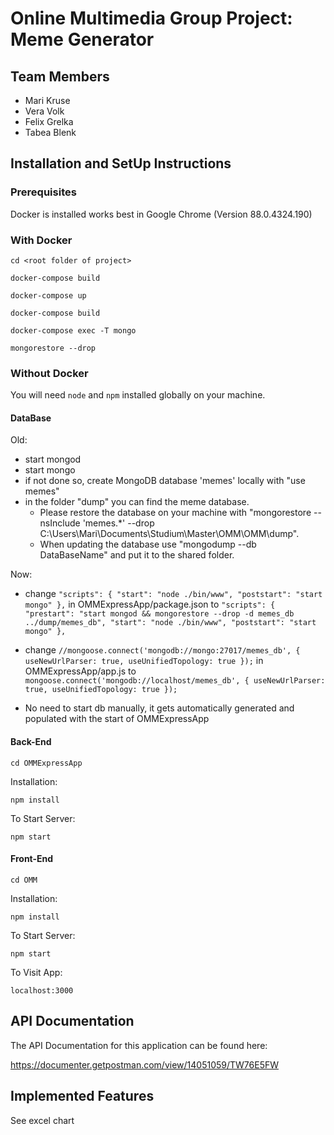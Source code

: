 # Online Multimedia Group Project: Meme Generator

## Team Members

- Mari Kruse
- Vera Volk
- Felix Grelka
- Tabea Blenk


## Installation and SetUp Instructions

### Prerequisites
Docker is installed
works best in Google Chrome (Version 88.0.4324.190)


### With Docker
`cd <root folder of project>`

`docker-compose build`

`docker-compose up`

`docker-compose build`

`docker-compose exec -T mongo`

`mongorestore --drop`


### Without Docker
You will need `node` and `npm` installed globally on your machine. 
#### DataBase
Old:
- start mongod
- start mongo
- if not done so, create MongoDB database 'memes' locally with "use memes"
- in the folder "dump" you can find the meme database. 
    - Please restore the database on your machine with "mongorestore --nsInclude 'memes.*' --drop C:\Users\Mari\Documents\Studium\Master\OMM\OMM\dump". 
    - When updating the database use "mongodump --db DataBaseName" and put it to the shared folder.



Now:
- change 
`"scripts": {
        "start": "node ./bin/www",
        "poststart": "start mongo"
    },`
    in OMMExpressApp/package.json to
`"scripts": {
        "prestart": "start mongod && mongorestore --drop -d memes_db ../dump/memes_db",
        "start": "node ./bin/www",
        "poststart": "start mongo"
    },`
- change
`//mongoose.connect('mongodb://mongo:27017/memes_db', { useNewUrlParser: true, useUnifiedTopology: true });`
 in OMMExpressApp/app.js to
 `mongoose.connect('mongodb://localhost/memes_db', { useNewUrlParser: true, useUnifiedTopology: true });`
 
- No need to start db manually, it gets automatically generated and populated with the start of OMMExpressApp



#### Back-End

`cd OMMExpressApp`

Installation:

`npm install`

To Start Server:

`npm start`

#### Front-End

`cd OMM`

Installation:

`npm install`

To Start Server:

`npm start`

To Visit App:

`localhost:3000`

## API Documentation

The API Documentation for this application can be found here:

https://documenter.getpostman.com/view/14051059/TW76E5FW

## Implemented Features

See excel chart

